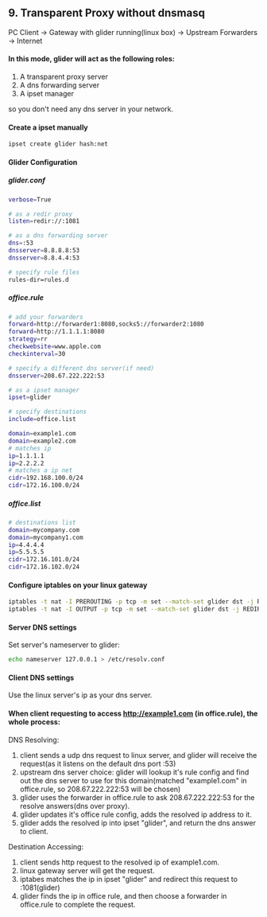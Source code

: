 
## 9. Transparent Proxy without dnsmasq

PC Client -> Gateway with glider running(linux box) -> Upstream Forwarders -> Internet

#### In this mode, glider will act as the following roles:
1. A transparent proxy server
2. A dns forwarding server
3. A ipset manager

so you don't need any dns server in your network.

#### Create a ipset manually
```bash
ipset create glider hash:net
```

#### Glider Configuration
##### glider.conf
```bash
verbose=True

# as a redir proxy
listen=redir://:1081

# as a dns forwarding server
dns=:53
dnsserver=8.8.8.8:53
dnsserver=8.8.4.4:53

# specify rule files
rules-dir=rules.d
```

##### office.rule
```bash
# add your forwarders
forward=http://forwarder1:8080,socks5://forwarder2:1080
forward=http://1.1.1.1:8080
strategy=rr
checkwebsite=www.apple.com
checkinterval=30

# specify a different dns server(if need)
dnsserver=208.67.222.222:53

# as a ipset manager
ipset=glider

# specify destinations
include=office.list

domain=example1.com
domain=example2.com
# matches ip
ip=1.1.1.1
ip=2.2.2.2
# matches a ip net
cidr=192.168.100.0/24
cidr=172.16.100.0/24
```

##### office.list
```bash
# destinations list
domain=mycompany.com
domain=mycompany1.com
ip=4.4.4.4
ip=5.5.5.5
cidr=172.16.101.0/24
cidr=172.16.102.0/24
```

#### Configure iptables on your linux gateway
```bash
iptables -t nat -I PREROUTING -p tcp -m set --match-set glider dst -j REDIRECT --to-ports 1081
iptables -t nat -I OUTPUT -p tcp -m set --match-set glider dst -j REDIRECT --to-ports 1081
```

#### Server DNS settings
Set server's nameserver to glider:
```bash
echo nameserver 127.0.0.1 > /etc/resolv.conf
```

#### Client DNS settings
Use the linux server's ip as your dns server.

#### When client requesting to access http://example1.com (in office.rule), the whole process:
DNS Resolving: 
1. client sends a udp dns request to linux server, and glider will receive the request(as it listens on the default dns port :53)
2. upstream dns server choice: glider will lookup it's rule config and find out the dns server to use for this domain(matched "example1.com" in office.rule, so 208.67.222.222:53 will be chosen)
3. glider uses the forwarder in office.rule to ask 208.67.222.222:53 for the resolve answers(dns over proxy).
4. glider updates it's office rule config, adds the resolved ip address to it.
5. glider adds the resolved ip into ipset "glider", and return the dns answer to client.

Destination Accessing:
1. client sends http request to the resolved ip of example1.com.
2. linux gateway server will get the request.
3. iptabes matches the ip in ipset "glider" and redirect this request to :1081(glider)
4. glider finds the ip in office rule, and then choose a forwarder in office.rule to complete the request.
